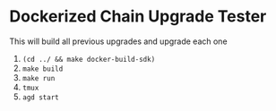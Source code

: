 # Dockerized Chain Upgrade Tester

This will build all previous upgrades and upgrade each one

1. `(cd ../ && make docker-build-sdk)`
2. `make build`
3. `make run`
4. `tmux`
5. `agd start`
